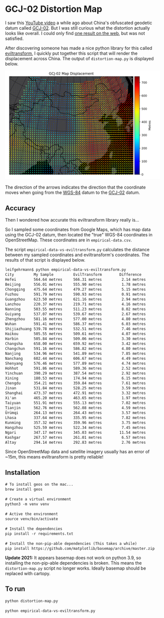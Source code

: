 # GCJ-02 Distortion Map

I saw this [YouTube video] a while ago about China's obfuscated geodetic datum
called [GCJ-02]. But I was still curious what the distortion actually
looks like overall. I could only find [one result on the web], but was not
satisfied.

After discovering someone has made a nice python library for this called
[eviltransform], I quickly put together this script that will render the
displacement across China. The output of `distortion-map.py` is displayed
below.

![Map of China showing the GCJ-02 geodetic datum displacement](output.svg)

The direction of the arrows indicates the direction that the coordinate moves
when going from the [WGS-84] datum to the [GCJ-02] datum.

## Accuracy

Then I wondered how accurate this eviltransform library really is...

So I sampled some coordinates from Google Maps, which has map data using the
GCJ-02 datum, then located the "true" WGS-84 coordinates in
OpenStreetMap. These coordinates are in `empirical-data.csv`.

The script `empirical-data-vs-eviltransform.py` calculates the distance between
my sampled coordinates and eviltransform's coordinates. The results of
that script is displayed below.

```
leifgehrmann$ python empirical-data-vs-eviltransform.py 
City         My Sample         EvilTransform        Difference
Hefei        564.64 metres     566.31 metres         2.14 metres
Beijing      556.01 metres     555.90 metres         1.78 metres
Chongqing    475.64 metres     479.27 metres         5.15 metres
Fuzhou       591.79 metres     590.93 metres         0.91 metres
Guangzhou    623.50 metres     621.16 metres         2.94 metres
Lanzhou      220.37 metres     219.71 metres         4.16 metres
Nanning      503.55 metres     511.23 metres         8.02 metres
Guiyang      537.07 metres     539.67 metres         2.67 metres
Zhengzhou    581.16 metres     577.00 metres         4.80 metres
Wuhan        591.41 metres     586.37 metres         6.03 metres
Shijiazhuang 539.78 metres     532.51 metres         7.46 metres
Haikou       505.55 metres     509.61 metres         4.07 metres
Harbin       505.84 metres     509.06 metres         3.30 metres
Changsha     658.00 metres     659.92 metres         3.42 metres
Changchun    591.16 metres     586.82 metres         4.80 metres
Nanjing      534.96 metres     541.89 metres         7.85 metres
Nanchang     602.44 metres     606.67 metres         4.49 metres
Shenyang     576.46 metres     577.89 metres         4.74 metres
Hohhot       591.86 metres     589.36 metres         2.52 metres
Yinchuan     390.29 metres     387.54 metres         2.92 metres
Xining       180.53 metres     174.94 metres         6.15 metres
Chengdu      354.21 metres     359.84 metres         7.61 metres
Jinan        531.84 metres     528.25 metres         3.59 metres
Shanghai     473.37 metres     472.91 metres         3.32 metres
Xi'an        465.20 metres     463.65 metres         1.97 metres
Taiyuan      551.91 metres     555.13 metres         7.02 metres
Tianjin      562.76 metres     562.08 metres         4.59 metres
Ürümqi       264.13 metres     264.43 metres         3.57 metres
Lhasa        337.64 metres     335.95 metres         7.82 metres
Kunming      357.32 metres     359.96 metres         3.75 metres
Hangzhou     525.59 metres     522.34 metres         7.45 metres
Ngari        347.17 metres     345.03 metres        11.54 metres
Kashgar      267.57 metres     261.01 metres         6.57 metres
Altay        294.14 metres     292.83 metres         2.76 metres
```

Since OpenStreetMap data and satellite imagery
usually has an error of ~15m, this means eviltransform is pretty reliable!

## Installation

```
# To install geos on the mac...
brew install geos

# Create a virtual environment
python3 -m venv venv

# Active the environment
source venv/bin/activate

# Install the dependencies
pip install -r requirements.txt

# Install the non-pip-able dependencies (This takes a while)
pip install https://github.com/matplotlib/basemap/archive/master.zip
```

**Update 2021:** It appears basemap does not work on python 3.9, so installing
the non-pip-able dependencies is broken. This means the `distortion-map.py`
script no longer works. Ideally basemap should be replaced with cartopy.

## To run

```
python distortion-map.py

python empirical-data-vs-eviltransform.py
```

[YouTube video]: https://www.youtube.com/watch?v=L9Di-UVC-_4
[one result on the web]: https://www.gearthblog.com/blog/archives/2015/08/look-chinese-map-offsets.html
[eviltransform]: https://github.com/googollee/eviltransform
[WGS-84]: https://en.wikipedia.org/wiki/WGS-84
[GCJ-02]: https://en.wikipedia.org/wiki/Restrictions_on_geographic_data_in_China#GCJ-02
